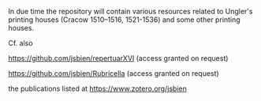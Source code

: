 In due time the repository will contain various resources related to
Ungler's printing houses (Cracow 1510–1516, 1521-1536) and some other
printing houses.

Cf. also

https://github.com/jsbien/repertuarXVI (access granted on request)

https://github.com/jsbien/Rubricella (access granted on request)

the publications listed at https://www.zotero.org/jsbien

